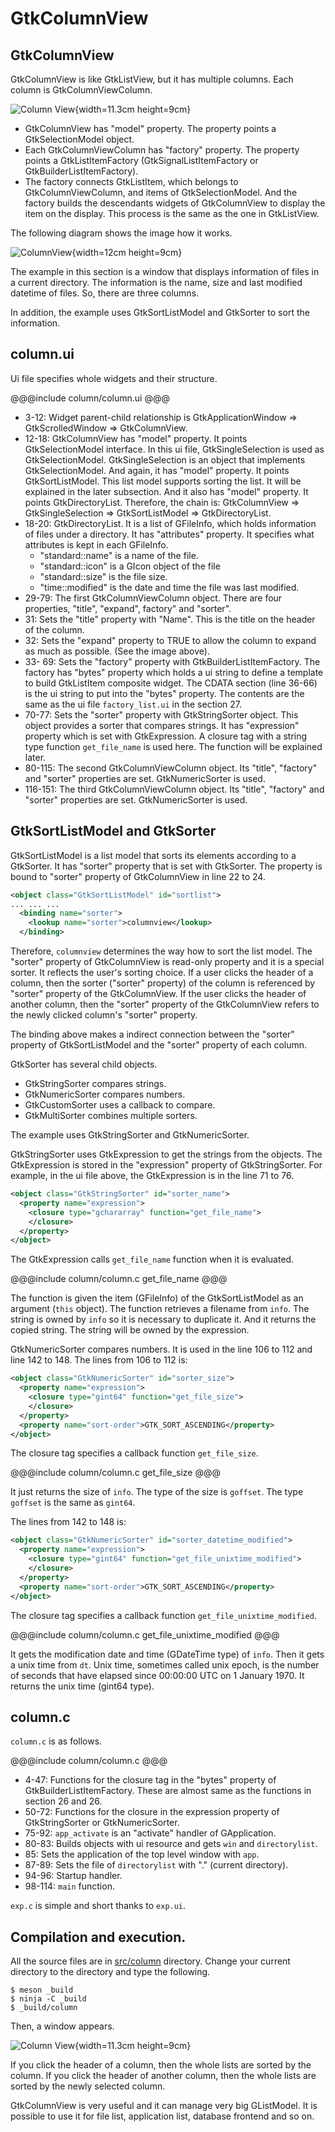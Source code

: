 # GtkColumnView

## GtkColumnView

GtkColumnView is like GtkListView, but it has multiple columns.
Each column is GtkColumnViewColumn.

![Column View](../image/column_view.png){width=11.3cm height=9cm}

- GtkColumnView has "model" property.
The property points a GtkSelectionModel object.
- Each GtkColumnViewColumn has "factory" property.
The property points a GtkListItemFactory (GtkSignalListItemFactory or GtkBuilderListItemFactory).
- The factory connects GtkListItem, which belongs to GtkColumnViewColumn, and items of GtkSelectionModel.
And the factory builds the descendants widgets of GtkColumnView to display the item on the display.
This process is the same as the one in GtkListView.

The following diagram shows the image how it works.

![ColumnView](../image/column.png){width=12cm height=9cm}

The example in this section is a window that displays information of files in a current directory.
The information is the name, size and last modified datetime of files.
So, there are three columns.

In addition, the example uses GtkSortListModel and GtkSorter to sort the information.

## column.ui

Ui file specifies whole widgets and their structure.

@@@include
column/column.ui
@@@

- 3-12: Widget parent-child relationship is GtkApplicationWindow => GtkScrolledWindow => GtkColumnView.
- 12-18: GtkColumnView has "model" property.
It points GtkSelectionModel interface.
In this ui file, GtkSingleSelection is used as GtkSelectionModel.
GtkSingleSelection is an object that implements GtkSelectionModel.
And again, it has "model" property.
It points GtkSortListModel.
This list model supports sorting the list.
It will be explained in the later subsection.
And it also has "model" property.
It points GtkDirectoryList.
Therefore, the chain is: GtkColumnView => GtkSingleSelection => GtkSortListModel => GtkDirectoryList.
- 18-20: GtkDirectoryList.
It is a list of GFileInfo, which holds information of files under a directory.
It has "attributes" property.
It specifies what attributes is kept in each GFileInfo.
  - "standard::name" is a name of the file.
  - "standard::icon" is a GIcon object of the file
  - "standard::size" is the file size.
  - "time::modified" is the date and time the file was last modified.
- 29-79: The first GtkColumnViewColumn object.
There are four properties, "title", "expand", factory" and "sorter".
- 31: Sets the "title" property with "Name".
This is the title on the header of the column.
- 32: Sets the "expand" property to TRUE to allow the column to expand as much as possible.
(See the image above).
- 33- 69: Sets the "factory" property with GtkBuilderListItemFactory.
The factory has "bytes" property which holds a ui string to define a template to build GtkListItem composite widget.
The CDATA section (line 36-66) is the ui string to put into the "bytes" property.
The contents are the same as the ui file `factory_list.ui` in the section 27.
- 70-77: Sets the "sorter" property with GtkStringSorter object.
This object provides a sorter that compares strings.
It has "expression" property which is set with GtkExpression.
A closure tag with a string type function `get_file_name` is used here.
The function will be explained later.
- 80-115: The second GtkColumnViewColumn object.
Its "title", "factory" and "sorter" properties are set.
GtkNumericSorter is used.
- 116-151: The third GtkColumnViewColumn object.
Its "title", "factory" and "sorter" properties are set.
GtkNumericSorter is used.

## GtkSortListModel and GtkSorter

GtkSortListModel is a list model that sorts its elements according to a GtkSorter.
It has "sorter" property that is set with GtkSorter.
The property is bound to "sorter" property of GtkColumnView in line 22 to 24.

~~~xml
<object class="GtkSortListModel" id="sortlist">
... ... ...
  <binding name="sorter">
    <lookup name="sorter">columnview</lookup>
  </binding>
~~~

Therefore, `columnview` determines the way how to sort the list model.
The "sorter" property of GtkColumnView is read-only property and it is a special sorter.
It reflects the user's sorting choice.
If a user clicks the header of a column, then the sorter ("sorter" property) of the column is referenced by "sorter" property of the GtkColumnView.
If the user clicks the header of another column, then the "sorter" property of the GtkColumnView refers to the newly clicked column's "sorter" property.

The binding above makes a indirect connection between the "sorter" property of GtkSortListModel and the "sorter" property of each column.

GtkSorter has several child objects.

- GtkStringSorter compares strings.
- GtkNumericSorter compares numbers.
- GtkCustomSorter uses a callback to compare.
- GtkMultiSorter combines multiple sorters.

The example uses GtkStringSorter and GtkNumericSorter.

GtkStringSorter uses GtkExpression to get the strings from the objects.
The GtkExpression is stored in the "expression" property of GtkStringSorter.
For example, in the ui file above, the GtkExpression is in the line 71 to 76.

~~~xml
<object class="GtkStringSorter" id="sorter_name">
  <property name="expression">
    <closure type="gchararray" function="get_file_name">
    </closure>
  </property>
</object>
~~~

The GtkExpression calls `get_file_name` function when it is evaluated.

@@@include
column/column.c get_file_name
@@@

The function is given the item (GFileInfo) of the GtkSortListModel as an argument (`this` object).
The function retrieves a filename from `info`.
The string is owned by `info` so it is necessary to duplicate it.
And it returns the copied string.
The string will be owned by the expression.

GtkNumericSorter compares numbers.
It is used in the line 106 to 112 and line 142 to 148.
The lines from 106 to 112 is:

~~~xml
<object class="GtkNumericSorter" id="sorter_size">
  <property name="expression">
    <closure type="gint64" function="get_file_size">
    </closure>
  </property>
  <property name="sort-order">GTK_SORT_ASCENDING</property>
</object>
~~~

The closure tag specifies a callback function `get_file_size`.

@@@include
column/column.c get_file_size
@@@

It just returns the size of `info`.
The type of the size is `goffset`.
The type `goffset` is the same as `gint64`.

The lines from 142 to 148 is:

~~~xml
<object class="GtkNumericSorter" id="sorter_datetime_modified">
  <property name="expression">
    <closure type="gint64" function="get_file_unixtime_modified">
    </closure>
  </property>
  <property name="sort-order">GTK_SORT_ASCENDING</property>
</object>
~~~

The closure tag specifies a callback function `get_file_unixtime_modified`.

@@@include
column/column.c get_file_unixtime_modified
@@@

It gets the modification date and time (GDateTime type) of `info`.
Then it gets a unix time from `dt`.
Unix time, sometimes called unix epoch, is the number of seconds that have elapsed since 00:00:00 UTC on 1 January 1970.
It returns the unix time (gint64 type).

## column.c

`column.c` is as follows.

@@@include
column/column.c
@@@

- 4-47: Functions for the closure tag in the "bytes" property of GtkBuilderListItemFactory.
These are almost same as the functions in section 26 and 26.
- 50-72: Functions for the closure in the expression property of GtkStringSorter or GtkNumericSorter.
- 75-92: `app_activate` is an "activate" handler of GApplication.
- 80-83: Builds objects with ui resource and gets `win` and `directorylist`.
- 85: Sets the application of the top level window with `app`. 
- 87-89: Sets the file of `directorylist` with "." (current directory).
- 94-96: Startup handler.
- 98-114: `main` function.

`exp.c` is simple and short thanks to `exp.ui`.

## Compilation and execution.

All the source files are in [src/column](column) directory.
Change your current directory to the directory and type the following.

~~~
$ meson _build
$ ninja -C _build
$ _build/column
~~~

Then, a window appears.

![Column View](../image/column_view.png){width=11.3cm height=9cm}

If you click the header of a column, then the whole lists are sorted by the column.
If you click the header of another column, then the whole lists are sorted by the newly selected column.

GtkColumnView is very useful and it can manage very big GListModel.
It is possible to use it for file list, application list, database frontend and so on.

